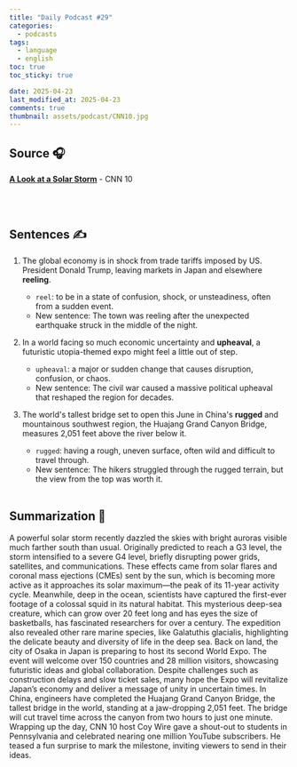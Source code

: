 ```yaml
---
title: "Daily Podcast #29"
categories:
  - podcasts
tags:
  - language
  - english
toc: true
toc_sticky: true

date: 2025-04-23
last_modified_at: 2025-04-23
comments: true
thumbnail: assets/podcast/CNN10.jpg
---
```


## Source 🎧
[**A Look at a Solar Storm**](https://podcasts.apple.com/kr/podcast/cnn-10/id1766786641?i=1000704291318)
 \- CNN 10

<br><br>
## Sentences ✍️

1. The global economy is in shock from trade tariffs imposed by US. President Donald Trump, leaving markets in Japan and elsewhere **reeling**.
   - `reel`: to be in a state of confusion, shock, or unsteadiness, often from a sudden event.
   - New sentence: The town was reeling after the unexpected earthquake struck in the middle of the night.

 
2. In a world facing so much economic uncertainty and **upheaval**, a futuristic utopia-themed expo might feel a little out of step.
    - `upheaval`: a major or sudden change that causes disruption, confusion, or chaos.
    - New sentence: The civil war caused a massive political upheaval that reshaped the region for decades.
    

3. The world's tallest bridge set to open this June in China's **rugged** and mountainous southwest region, the Huajang Grand Canyon Bridge, measures 2,051 feet above the river below it.
    - `rugged`: having a rough, uneven surface, often wild and difficult to travel through.
    - New sentence: The hikers struggled through the rugged terrain, but the view from the top was worth it.
<br><br>


## Summarization 👀
A powerful solar storm recently dazzled the skies with bright auroras visible much farther south than usual. Originally predicted to reach a G3 level, the storm intensified to a severe G4 level, briefly disrupting power grids, satellites, and communications. These effects came from solar flares and coronal mass ejections (CMEs) sent by the sun, which is becoming more active as it approaches its solar maximum—the peak of its 11-year activity cycle.
Meanwhile, deep in the ocean, scientists have captured the first-ever footage of a colossal squid in its natural habitat. This mysterious deep-sea creature, which can grow over 20 feet long and has eyes the size of basketballs, has fascinated researchers for over a century. The expedition also revealed other rare marine species, like Galatuthis glacialis, highlighting the delicate beauty and diversity of life in the deep sea.
Back on land, the city of Osaka in Japan is preparing to host its second World Expo. The event will welcome over 150 countries and 28 million visitors, showcasing futuristic ideas and global collaboration. Despite challenges such as construction delays and slow ticket sales, many hope the Expo will revitalize Japan’s economy and deliver a message of unity in uncertain times.
In China, engineers have completed the Huajang Grand Canyon Bridge, the tallest bridge in the world, standing at a jaw-dropping 2,051 feet. The bridge will cut travel time across the canyon from two hours to just one minute.
Wrapping up the day, CNN 10 host Coy Wire gave a shout-out to students in Pennsylvania and celebrated nearing one million YouTube subscribers. He teased a fun surprise to mark the milestone, inviting viewers to send in their ideas.
<br><br>